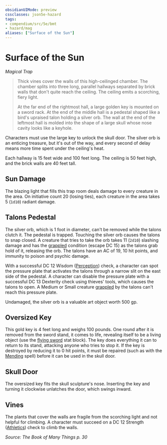 ```yaml
---
obsidianUIMode: preview
cssclasses: json5e-hazard
tags:
- compendium/src/5e/bmt
- hazard/mag
aliases: ["Surface of the Sun"]
---
```

# Surface of the Sun
*Magical Trap*  

> Thick vines cover the walls of this high-ceilinged chamber. The chamber splits into three long, parallel hallways separated by brick walls that don't quite reach the ceiling. The ceiling emits a scorching, fiery light.
> 
> At the far end of the rightmost hall, a large golden key is mounted on a sword rack. At the end of the middle hall is a pedestal shaped like a bird's upraised talon holding a silver orb. The wall at the end of the leftmost hall is molded into the shape of a large skull whose nose cavity looks like a keyhole.

Characters must use the large key to unlock the skull door. The silver orb is an enticing treasure, but it's out of the way, and every second of delay means more time spent under the ceiling's heat.

Each hallway is 15 feet wide and 100 feet long. The ceiling is 50 feet high, and the brick walls are 40 feet tall.

## Sun Damage

The blazing light that fills this trap room deals damage to every creature in the area. On initiative count 20 (losing ties), each creature in the area takes 5 (`1d10`) radiant damage.

## Talons Pedestal

The silver orb, which is 1 foot in diameter, can't be removed while the talons clutch it. The pedestal is trapped. Touching the silver orb causes the talons to snap closed. A creature that tries to take the orb takes 11 (`2d10`) slashing damage and has the [grappled](5E2014官方资源/规则/conditions.md#grappled) condition (escape DC 15) as the talons grab hold of it, releasing the orb. The talons have an AC of 19, 10 hit points, and immunity to poison and psychic damage.

With a successful DC 12 Wisdom ([Perception](5E2014官方资源/规则/skills.md#Perception)) check, a character can spot the pressure plate that activates the talons through a narrow slit on the east side of the pedestal. A character can disable the pressure plate with a successful DC 13 Dexterity check using thieves' tools, which causes the talons to open. A Medium or Small creature [grappled](5E2014官方资源/规则/conditions.md#grappled) by the talons can't reach this pressure plate.

Undamaged, the silver orb is a valuable art object worth 500 gp.

## Oversized Key

This gold key is 4 feet long and weighs 100 pounds. One round after it is removed from the sword stand, it comes to life, revealing itself to be a living object (use the [flying sword](5E2014官方资源/bestiary/construct/flying-sword.md) stat block). The key does everything it can to return to its stand, attacking anyone who tries to stop it. If the key is destroyed by reducing it to 0 hit points, it must be repaired (such as with the [Mending](5E2014官方资源/spells/mending.md) spell) before it can be used in the skull door.

## Skull Door

The oversized key fits the skull sculpture's nose. Inserting the key and turning it clockwise unlatches the door, which swings inward.

## Vines

The plants that cover the walls are fragile from the scorching light and not helpful for climbing. A character must succeed on a DC 12 Strength ([Athletics](5E2014官方资源/规则/skills.md#Athletics)) check to climb the walls.

*Source: The Book of Many Things p. 30*